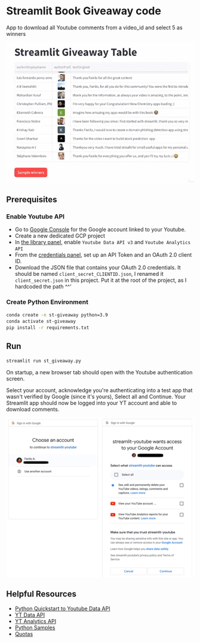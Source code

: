 # Streamlit Book Giveaway code

App to download all Youtube comments from a video_id and select 5 as winners

![](./assets/demo.gif)

## Prerequisites

### Enable Youtube API

- Go to [Google Console](https://console.cloud.google.com/) for the Google account linked to your Youtube.
- Create a new dedicated GCP project
- In [the library panel](https://console.cloud.google.com/apis/library), enable `Youtube Data API v3` and `Youtube Analytics API`
- From the [credentials panel](https://console.cloud.google.com/apis/credentials), set up an API Token and an OAuth 2.0 client ID.
- Download the JSON file that contains your OAuth 2.0 credentials. It should be named `client_secret_CLIENTID.json`, I renamed it `client_secret.json` in this project. Put it at the root of the project, as I hardcoded the path ^^'

### Create Python Environment

```sh
conda create -n st-giveaway python=3.9
conda activate st-giveaway
pip install -r requirements.txt
```

## Run

```sh
streamlit run st_giveaway.py
```

On startup, a new browser tab should open with the Youtube authentication screen.

Select your account, acknowledge you're authenticating into a test app that wasn't verified by Google (since it's yours), Select all and Continue. Your Streamlit app should now be logged into your YT account and able to download comments.

![](./assets/login.png)

## Helpful Resources

- [Python Quickstart to Youtube Data API](https://developers.google.com/youtube/v3/quickstart/python#step_1_set_up_your_project_and_credentials)
- [YT Data API](https://developers.google.com/youtube/v3)
- [YT Analytics API](https://developers.google.com/youtube/analytics/dimensions)
- [Python Samples](https://github.com/youtube/api-samples/tree/master/python)
- [Quotas](https://console.developers.google.com/iam-admin/quotas?service=youtubeanalytics.googleapis.com)
